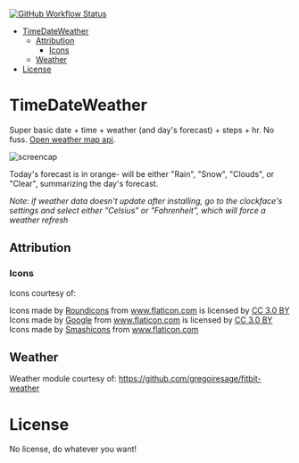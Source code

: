 [![GitHub Workflow
Status](https://img.shields.io/github/workflow/status/noahp/fbapp-TimeDateWeather/main-ci?style=for-the-badge)](https://github.com/noahp/fbapp-TimeDateWeather/actions)

- [TimeDateWeather](#timedateweather)
  - [Attribution](#attribution)
    - [Icons](#icons)
  - [Weather](#weather)
- [License](#license)

# TimeDateWeather

Super basic date + time + weather (and day's forecast) + steps + hr. No fuss.
[Open weather map api](https://openweathermap.org/api).

![screencap](screencap.png)

Today's forecast is in orange- will be either "Rain", "Snow", "Clouds", or
"Clear", summarizing the day's forecast.

_Note: if weather data doesn't update after installing, go to the clockface's
settings and select either "Celsius" or "Fahrenheit", which will force a weather
refresh_

## Attribution

### Icons

Icons courtesy of:

<div>Icons made by <a href="https://www.flaticon.com/authors/roundicons" title="Roundicons">Roundicons</a> from <a href="https://www.flaticon.com/" title="Flaticon">www.flaticon.com</a> is licensed by <a href="http://creativecommons.org/licenses/by/3.0/" title="Creative Commons BY 3.0" target="_blank">CC 3.0 BY</a></div>
<div>Icons made by <a href="https://www.flaticon.com/authors/google" title="Google">Google</a> from <a href="https://www.flaticon.com/" title="Flaticon">www.flaticon.com</a> is licensed by <a href="http://creativecommons.org/licenses/by/3.0/" title="Creative Commons BY 3.0" target="_blank">CC 3.0 BY</a></div>
Icons made by <a href="https://smashicons.com/" title="Smashicons">Smashicons</a> from <a href="https://www.flaticon.com/" title="Flaticon"> www.flaticon.com</a>

## Weather

Weather module courtesy of:
https://github.com/gregoiresage/fitbit-weather

# License

No license, do whatever you want!
